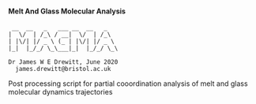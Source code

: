 #### Melt And Glass Molecular Analysis
     __  __   _   ___ __  __   _ 
    |  \/  | /_\ / __|  \/  | /_\             
    | |\/| |/ _ \ (_ | |\/| |/ _ \           
    |_|  |_/_/ \_\___|_|  |_/_/ \_\         
           
    Dr James W E Drewitt, June 2020      
      james.drewitt@bristol.ac.uk
       
Post processing script for partial cooordination analysis of melt and glass molecular dynamics trajectories
